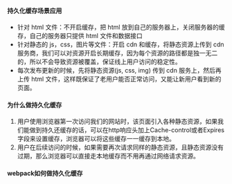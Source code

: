 
#### 持久化缓存场景应用
- 针对 html 文件：不开启缓存，把 html 放到自己的服务器上，关闭服务器的缓存，自己的服务器只提供 html 文件和数据接口
- 针对静态的 js，css，图片等文件：开启 cdn 和缓存，将静态资源上传到 cdn 服务商，我们可以对资源开启长期缓存，因为每个资源的路径都是独一无二的，所以不会导致资源被覆盖，保证线上用户访问的稳定性。
- 每次发布更新的时候，先将静态资源(js, css, img) 传到 cdn 服务上，然后再上传 html 文件，这样既保证了老用户能否正常访问，又能让新用户看到新的页面。

#### 为什么做持久化缓存
1. 用户使用浏览器第一次访问我们的网站时，该页面引入各种静态资源，如果我们能做到持久还缓存的话，可以在http响应头加上Cache-control或者Expires字段来设置缓存，浏览器可以将这些缓存一一缓存到本地。
2. 用户在后续访问的时候，如果需要再次请求同样的静态资源，且静态资源没有过期，那么浏览器可以直接走本地缓存而不用再通过网络请求资源。

#### webpack如何做持久化缓存
